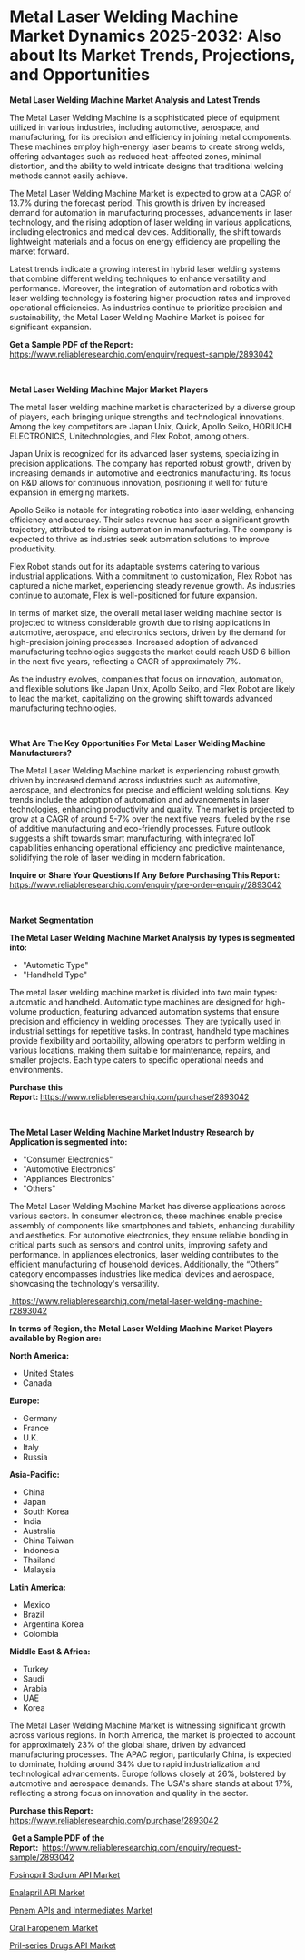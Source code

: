 <p><h1>Metal Laser Welding Machine Market Dynamics 2025-2032: Also about Its Market Trends, Projections, and Opportunities</h1></p><p><strong>Metal Laser Welding Machine Market Analysis and Latest Trends</strong></p>
<p><p>The Metal Laser Welding Machine is a sophisticated piece of equipment utilized in various industries, including automotive, aerospace, and manufacturing, for its precision and efficiency in joining metal components. These machines employ high-energy laser beams to create strong welds, offering advantages such as reduced heat-affected zones, minimal distortion, and the ability to weld intricate designs that traditional welding methods cannot easily achieve.</p><p>The Metal Laser Welding Machine Market is expected to grow at a CAGR of 13.7% during the forecast period. This growth is driven by increased demand for automation in manufacturing processes, advancements in laser technology, and the rising adoption of laser welding in various applications, including electronics and medical devices. Additionally, the shift towards lightweight materials and a focus on energy efficiency are propelling the market forward. </p><p>Latest trends indicate a growing interest in hybrid laser welding systems that combine different welding techniques to enhance versatility and performance. Moreover, the integration of automation and robotics with laser welding technology is fostering higher production rates and improved operational efficiencies. As industries continue to prioritize precision and sustainability, the Metal Laser Welding Machine Market is poised for significant expansion.</p></p>
<p><strong>Get a Sample PDF of the Report:&nbsp;</strong> <a href="https://www.reliableresearchiq.com/enquiry/request-sample/2893042?utm_campaign=103&utm_medium=2&utm_source=Github&utm_content=ia&utm_term=15032025&utm_id=metal-laser-welding-machine">https://www.reliableresearchiq.com/enquiry/request-sample/2893042</a></p>
<p>&nbsp;</p>
<p><strong>Metal Laser Welding Machine Major Market Players</strong></p>
<p><p>The metal laser welding machine market is characterized by a diverse group of players, each bringing unique strengths and technological innovations. Among the key competitors are Japan Unix, Quick, Apollo Seiko, HORIUCHI ELECTRONICS, Unitechnologies, and Flex Robot, among others. </p><p>Japan Unix is recognized for its advanced laser systems, specializing in precision applications. The company has reported robust growth, driven by increasing demands in automotive and electronics manufacturing. Its focus on R&D allows for continuous innovation, positioning it well for future expansion in emerging markets. </p><p>Apollo Seiko is notable for integrating robotics into laser welding, enhancing efficiency and accuracy. Their sales revenue has seen a significant growth trajectory, attributed to rising automation in manufacturing. The company is expected to thrive as industries seek automation solutions to improve productivity.</p><p>Flex Robot stands out for its adaptable systems catering to various industrial applications. With a commitment to customization, Flex Robot has captured a niche market, experiencing steady revenue growth. As industries continue to automate, Flex is well-positioned for future expansion.</p><p>In terms of market size, the overall metal laser welding machine sector is projected to witness considerable growth due to rising applications in automotive, aerospace, and electronics sectors, driven by the demand for high-precision joining processes. Increased adoption of advanced manufacturing technologies suggests the market could reach USD 6 billion in the next five years, reflecting a CAGR of approximately 7%. </p><p>As the industry evolves, companies that focus on innovation, automation, and flexible solutions like Japan Unix, Apollo Seiko, and Flex Robot are likely to lead the market, capitalizing on the growing shift towards advanced manufacturing technologies.</p></p>
<p>&nbsp;</p>
<p><strong>What Are The Key Opportunities For Metal Laser Welding Machine Manufacturers?</strong></p>
<p><p>The Metal Laser Welding Machine market is experiencing robust growth, driven by increased demand across industries such as automotive, aerospace, and electronics for precise and efficient welding solutions. Key trends include the adoption of automation and advancements in laser technologies, enhancing productivity and quality. The market is projected to grow at a CAGR of around 5-7% over the next five years, fueled by the rise of additive manufacturing and eco-friendly processes. Future outlook suggests a shift towards smart manufacturing, with integrated IoT capabilities enhancing operational efficiency and predictive maintenance, solidifying the role of laser welding in modern fabrication.</p></p>
<p><strong>Inquire or Share Your Questions If Any Before Purchasing This Report:</strong> <a href="https://www.reliableresearchiq.com/enquiry/pre-order-enquiry/2893042?utm_campaign=103&utm_medium=2&utm_source=Github&utm_content=ia&utm_term=15032025&utm_id=metal-laser-welding-machine">https://www.reliableresearchiq.com/enquiry/pre-order-enquiry/2893042</a></p>
<p>&nbsp;</p>
<p><strong>Market Segmentation</strong></p>
<p><strong>The Metal Laser Welding Machine Market Analysis by types is segmented into:</strong></p>
<p><ul><li>"Automatic Type"</li><li>"Handheld Type"</li></ul></p>
<p><p>The metal laser welding machine market is divided into two main types: automatic and handheld. Automatic type machines are designed for high-volume production, featuring advanced automation systems that ensure precision and efficiency in welding processes. They are typically used in industrial settings for repetitive tasks. In contrast, handheld type machines provide flexibility and portability, allowing operators to perform welding in various locations, making them suitable for maintenance, repairs, and smaller projects. Each type caters to specific operational needs and environments.</p></p>
<p><strong>Purchase this Report:&nbsp;</strong><a href="https://www.reliableresearchiq.com/purchase/2893042?utm_campaign=103&utm_medium=2&utm_source=Github&utm_content=ia&utm_term=15032025&utm_id=metal-laser-welding-machine">https://www.reliableresearchiq.com/purchase/2893042</a></p>
<p>&nbsp;</p>
<p><strong>The Metal Laser Welding Machine Market Industry Research by Application is segmented into:</strong></p>
<p><ul><li>"Consumer Electronics"</li><li>"Automotive Electronics"</li><li>"Appliances Electronics"</li><li>"Others"</li></ul></p>
<p><p>The Metal Laser Welding Machine Market has diverse applications across various sectors. In consumer electronics, these machines enable precise assembly of components like smartphones and tablets, enhancing durability and aesthetics. For automotive electronics, they ensure reliable bonding in critical parts such as sensors and control units, improving safety and performance. In appliances electronics, laser welding contributes to the efficient manufacturing of household devices. Additionally, the “Others” category encompasses industries like medical devices and aerospace, showcasing the technology's versatility.</p></p>
<p><a href="https://www.reliableresearchiq.com/metal-laser-welding-machine-r2893042?utm_campaign=103&utm_medium=2&utm_source=Github&utm_content=ia&utm_term=15032025&utm_id=metal-laser-welding-machine">&nbsp;https://www.reliableresearchiq.com/metal-laser-welding-machine-r2893042</a></p>
<p><strong>In terms of Region, the Metal Laser Welding Machine Market Players available by Region are:</strong></p>
<p>
    <p> <strong> North America: </strong>
        <ul>
            <li>United States</li>
            <li>Canada</li>
        </ul>
        </p> 
    <p> <strong> Europe: </strong>
        <ul>
            <li>Germany</li>
            <li>France</li>
            <li>U.K.</li>
            <li>Italy</li>
            <li>Russia</li>
        </ul>
        </p> 
    <p> <strong> Asia-Pacific: </strong>
        <ul>
            <li>China</li>
            <li>Japan</li>
            <li>South Korea</li>
            <li>India</li>
            <li>Australia</li>
            <li>China Taiwan</li>
            <li>Indonesia</li>
            <li>Thailand</li>
            <li>Malaysia</li>
        </ul>
        </p> 
    <p> <strong> Latin America: </strong>
        <ul>
            <li>Mexico</li>
            <li>Brazil</li>
            <li>Argentina Korea</li>
            <li>Colombia</li>
        </ul>
        </p> 
    <p> <strong> Middle East & Africa: </strong>
        <ul>
            <li>Turkey</li>
            <li>Saudi</li>
            <li>Arabia</li>
            <li>UAE</li>
            <li>Korea</li>
        </ul>
    </p>
    </p>
<p><p>The Metal Laser Welding Machine Market is witnessing significant growth across various regions. In North America, the market is projected to account for approximately 23% of the global share, driven by advanced manufacturing processes. The APAC region, particularly China, is expected to dominate, holding around 34% due to rapid industrialization and technological advancements. Europe follows closely at 26%, bolstered by automotive and aerospace demands. The USA's share stands at about 17%, reflecting a strong focus on innovation and quality in the sector.</p></p>
<p><strong>Purchase this Report: </strong><a href="https://www.reliableresearchiq.com/purchase/2893042?utm_campaign=103&utm_medium=2&utm_source=Github&utm_content=ia&utm_term=15032025&utm_id=metal-laser-welding-machine">https://www.reliableresearchiq.com/purchase/2893042</a></p>
<p>&nbsp;<strong>Get a Sample PDF of the Report:&nbsp;&nbsp;</strong><a href="https://www.reliableresearchiq.com/enquiry/request-sample/2893042?utm_campaign=103&utm_medium=2&utm_source=Github&utm_content=ia&utm_term=15032025&utm_id=metal-laser-welding-machine">https://www.reliableresearchiq.com/enquiry/request-sample/2893042</a></p>
<p><strong></strong></p>
<p><p><a href="https://github.com/yakobotege/Market-Research-Report-List-1/blob/main/fosinopril-sodium-api-market.md?utm_campaign=103&utm_medium=2&utm_source=Github&utm_content=ia&utm_term=15032025&utm_id=metal-laser-welding-machine">Fosinopril Sodium API Market</a></p><p><a href="https://github.com/siriocooch4a/Market-Research-Report-List-1/blob/main/enalapril-api-market.md?utm_campaign=103&utm_medium=2&utm_source=Github&utm_content=ia&utm_term=15032025&utm_id=metal-laser-welding-machine">Enalapril API Market</a></p><p><a href="https://github.com/sakuniniray98/Market-Research-Report-List-1/blob/main/penem-apis-and-intermediates-market.md?utm_campaign=103&utm_medium=2&utm_source=Github&utm_content=ia&utm_term=15032025&utm_id=metal-laser-welding-machine">Penem APIs and Intermediates Market</a></p><p><a href="https://github.com/snakewaduddx/Market-Research-Report-List-1/blob/main/oral-faropenem-market.md?utm_campaign=103&utm_medium=2&utm_source=Github&utm_content=ia&utm_term=15032025&utm_id=metal-laser-welding-machine">Oral Faropenem Market</a></p><p><a href="https://github.com/pupekironim/Market-Research-Report-List-1/blob/main/pril-series-drugs-api-market.md?utm_campaign=103&utm_medium=2&utm_source=Github&utm_content=ia&utm_term=15032025&utm_id=metal-laser-welding-machine">Pril-series Drugs API Market</a></p></p>